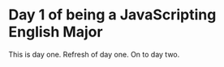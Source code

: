 # Day 1 of being a JavaScripting English Major

This is day one.
Refresh of day one.
On to day two. 
